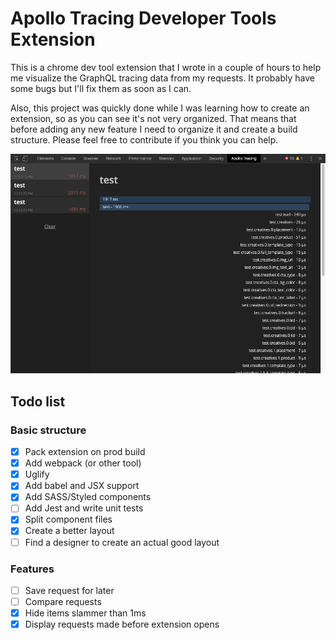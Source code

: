 # Apollo Tracing Developer Tools Extension

This is a chrome dev tool extension that I wrote in a couple of hours to help me visualize the GraphQL tracing data from my requests.
It probably have some bugs but I'll fix them as soon as I can.

Also, this project was quickly done while I was learning how to create an extension, so as you can see it's not very organized. That means that before adding any new feature I need to organize it and create a build structure. Please feel free to contribute if you think you can help.

![](docs/interface-example.png)

## Todo list

### Basic structure
- [x] Pack extension on prod build
- [x] Add webpack (or other tool)
- [x] Uglify
- [x] Add babel and JSX support
- [x] Add SASS/Styled components
- [ ] Add Jest and write unit tests
- [x] Split component files
- [x] Create a better layout
- [ ] Find a designer to create an actual good layout

### Features
- [ ] Save request for later
- [ ] Compare requests
- [x] Hide items slammer than 1ms
- [x] Display requests made before extension opens
